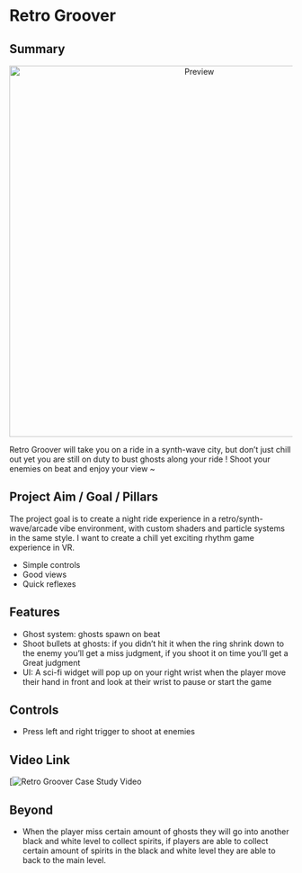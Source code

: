 # Retro Groover 

 

## Summary 

<p align="center">
  <img alt="Preview" width="660" alt="preview" src="https://github.com/VFS-VRAR/VAR05-RetroGroover-FinalProject/blob/main/RetroGrooveMainImage.jpg">
<p align="center">

Retro Groover will take you on a ride in a synth-wave city, but don’t just chill out yet you are still on duty to bust ghosts along your ride ! Shoot your enemies on beat and enjoy your view ~

## Project Aim / Goal / Pillars

The project goal is to create a night ride experience in a retro/synth-wave/arcade vibe environment, with custom shaders and particle systems in the same style. I want to create a chill yet exciting rhythm game experience in VR.
  -	Simple controls 
  -	Good views 
  -	Quick reflexes

## Features
  -	Ghost system: ghosts spawn on beat 
  -	Shoot bullets at ghosts: if you didn’t hit it when the ring shrink down to the enemy you’ll get a miss judgment, if you shoot it on time you’ll  get a Great judgment   
  -	UI: A sci-fi  widget will pop up on your right wrist when the player move their hand in front and look at their wrist to pause or start the game 


## Controls
  -	Press left and right trigger to shoot at enemies 


## Video Link 

[![Retro Groover Case Study Video](https://youtu.be/_ZFO38cY8H4)

## Beyond
  -	When the player miss certain amount of ghosts they will go into another black and white level to collect spirits, if players are able to collect certain amount of spirits in the black and white level they are able to back to the main level. 
